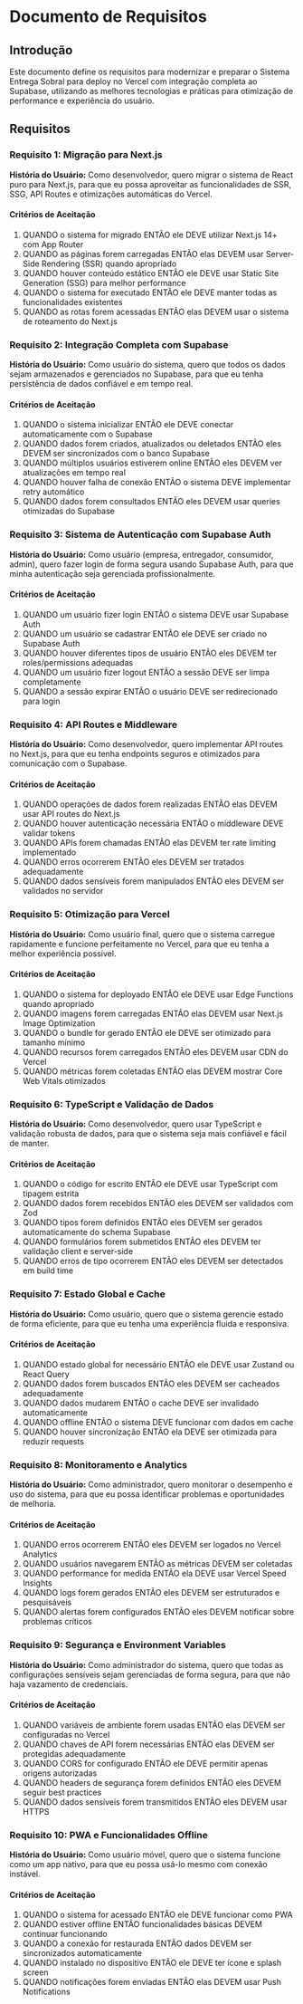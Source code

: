 # Documento de Requisitos

## Introdução

Este documento define os requisitos para modernizar e preparar o Sistema Entrega Sobral para deploy no Vercel com integração completa ao Supabase, utilizando as melhores tecnologias e práticas para otimização de performance e experiência do usuário.

## Requisitos

### Requisito 1: Migração para Next.js

**História do Usuário:** Como desenvolvedor, quero migrar o sistema de React puro para Next.js, para que eu possa aproveitar as funcionalidades de SSR, SSG, API Routes e otimizações automáticas do Vercel.

#### Critérios de Aceitação

1. QUANDO o sistema for migrado ENTÃO ele DEVE utilizar Next.js 14+ com App Router
2. QUANDO as páginas forem carregadas ENTÃO elas DEVEM usar Server-Side Rendering (SSR) quando apropriado
3. QUANDO houver conteúdo estático ENTÃO ele DEVE usar Static Site Generation (SSG) para melhor performance
4. QUANDO o sistema for executado ENTÃO ele DEVE manter todas as funcionalidades existentes
5. QUANDO as rotas forem acessadas ENTÃO elas DEVEM usar o sistema de roteamento do Next.js

### Requisito 2: Integração Completa com Supabase

**História do Usuário:** Como usuário do sistema, quero que todos os dados sejam armazenados e gerenciados no Supabase, para que eu tenha persistência de dados confiável e em tempo real.

#### Critérios de Aceitação

1. QUANDO o sistema inicializar ENTÃO ele DEVE conectar automaticamente com o Supabase
2. QUANDO dados forem criados, atualizados ou deletados ENTÃO eles DEVEM ser sincronizados com o banco Supabase
3. QUANDO múltiplos usuários estiverem online ENTÃO eles DEVEM ver atualizações em tempo real
4. QUANDO houver falha de conexão ENTÃO o sistema DEVE implementar retry automático
5. QUANDO dados forem consultados ENTÃO eles DEVEM usar queries otimizadas do Supabase

### Requisito 3: Sistema de Autenticação com Supabase Auth

**História do Usuário:** Como usuário (empresa, entregador, consumidor, admin), quero fazer login de forma segura usando Supabase Auth, para que minha autenticação seja gerenciada profissionalmente.

#### Critérios de Aceitação

1. QUANDO um usuário fizer login ENTÃO o sistema DEVE usar Supabase Auth
2. QUANDO um usuário se cadastrar ENTÃO ele DEVE ser criado no Supabase Auth
3. QUANDO houver diferentes tipos de usuário ENTÃO eles DEVEM ter roles/permissions adequadas
4. QUANDO um usuário fizer logout ENTÃO a sessão DEVE ser limpa completamente
5. QUANDO a sessão expirar ENTÃO o usuário DEVE ser redirecionado para login

### Requisito 4: API Routes e Middleware

**História do Usuário:** Como desenvolvedor, quero implementar API routes no Next.js, para que eu tenha endpoints seguros e otimizados para comunicação com o Supabase.

#### Critérios de Aceitação

1. QUANDO operações de dados forem realizadas ENTÃO elas DEVEM usar API routes do Next.js
2. QUANDO houver autenticação necessária ENTÃO o middleware DEVE validar tokens
3. QUANDO APIs forem chamadas ENTÃO elas DEVEM ter rate limiting implementado
4. QUANDO erros ocorrerem ENTÃO eles DEVEM ser tratados adequadamente
5. QUANDO dados sensíveis forem manipulados ENTÃO eles DEVEM ser validados no servidor

### Requisito 5: Otimização para Vercel

**História do Usuário:** Como usuário final, quero que o sistema carregue rapidamente e funcione perfeitamente no Vercel, para que eu tenha a melhor experiência possível.

#### Critérios de Aceitação

1. QUANDO o sistema for deployado ENTÃO ele DEVE usar Edge Functions quando apropriado
2. QUANDO imagens forem carregadas ENTÃO elas DEVEM usar Next.js Image Optimization
3. QUANDO o bundle for gerado ENTÃO ele DEVE ser otimizado para tamanho mínimo
4. QUANDO recursos forem carregados ENTÃO eles DEVEM usar CDN do Vercel
5. QUANDO métricas forem coletadas ENTÃO elas DEVEM mostrar Core Web Vitals otimizados

### Requisito 6: TypeScript e Validação de Dados

**História do Usuário:** Como desenvolvedor, quero usar TypeScript e validação robusta de dados, para que o sistema seja mais confiável e fácil de manter.

#### Critérios de Aceitação

1. QUANDO o código for escrito ENTÃO ele DEVE usar TypeScript com tipagem estrita
2. QUANDO dados forem recebidos ENTÃO eles DEVEM ser validados com Zod
3. QUANDO tipos forem definidos ENTÃO eles DEVEM ser gerados automaticamente do schema Supabase
4. QUANDO formulários forem submetidos ENTÃO eles DEVEM ter validação client e server-side
5. QUANDO erros de tipo ocorrerem ENTÃO eles DEVEM ser detectados em build time

### Requisito 7: Estado Global e Cache

**História do Usuário:** Como usuário, quero que o sistema gerencie estado de forma eficiente, para que eu tenha uma experiência fluida e responsiva.

#### Critérios de Aceitação

1. QUANDO estado global for necessário ENTÃO ele DEVE usar Zustand ou React Query
2. QUANDO dados forem buscados ENTÃO eles DEVEM ser cacheados adequadamente
3. QUANDO dados mudarem ENTÃO o cache DEVE ser invalidado automaticamente
4. QUANDO offline ENTÃO o sistema DEVE funcionar com dados em cache
5. QUANDO houver sincronização ENTÃO ela DEVE ser otimizada para reduzir requests

### Requisito 8: Monitoramento e Analytics

**História do Usuário:** Como administrador, quero monitorar o desempenho e uso do sistema, para que eu possa identificar problemas e oportunidades de melhoria.

#### Critérios de Aceitação

1. QUANDO erros ocorrerem ENTÃO eles DEVEM ser logados no Vercel Analytics
2. QUANDO usuários navegarem ENTÃO as métricas DEVEM ser coletadas
3. QUANDO performance for medida ENTÃO ela DEVE usar Vercel Speed Insights
4. QUANDO logs forem gerados ENTÃO eles DEVEM ser estruturados e pesquisáveis
5. QUANDO alertas forem configurados ENTÃO eles DEVEM notificar sobre problemas críticos

### Requisito 9: Segurança e Environment Variables

**História do Usuário:** Como administrador do sistema, quero que todas as configurações sensíveis sejam gerenciadas de forma segura, para que não haja vazamento de credenciais.

#### Critérios de Aceitação

1. QUANDO variáveis de ambiente forem usadas ENTÃO elas DEVEM ser configuradas no Vercel
2. QUANDO chaves de API forem necessárias ENTÃO elas DEVEM ser protegidas adequadamente
3. QUANDO CORS for configurado ENTÃO ele DEVE permitir apenas origens autorizadas
4. QUANDO headers de segurança forem definidos ENTÃO eles DEVEM seguir best practices
5. QUANDO dados sensíveis forem transmitidos ENTÃO eles DEVEM usar HTTPS

### Requisito 10: PWA e Funcionalidades Offline

**História do Usuário:** Como usuário móvel, quero que o sistema funcione como um app nativo, para que eu possa usá-lo mesmo com conexão instável.

#### Critérios de Aceitação

1. QUANDO o sistema for acessado ENTÃO ele DEVE funcionar como PWA
2. QUANDO estiver offline ENTÃO funcionalidades básicas DEVEM continuar funcionando
3. QUANDO a conexão for restaurada ENTÃO dados DEVEM ser sincronizados automaticamente
4. QUANDO instalado no dispositivo ENTÃO ele DEVE ter ícone e splash screen
5. QUANDO notificações forem enviadas ENTÃO elas DEVEM usar Push Notifications